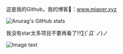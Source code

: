 这是我的Github，我的博客👀：www.miaoer.xyz

![Anurag's GitHub stats](https://github-readme-stats.vercel.app/api?username=miaoermua&show_icons=true)



我没有star太多项目不要再看了!!!∑(ﾟДﾟノ)ノ

![Image text](https://www.hualigs.cn/image/60d9b154d5f19.jpg)
